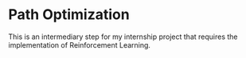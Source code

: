 # Path Optimization

This is an intermediary step for my internship project that requires the implementation of Reinforcement Learning.

